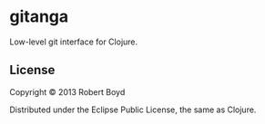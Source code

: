 # gitanga

Low-level git interface for Clojure.

## License

Copyright © 2013 Robert Boyd

Distributed under the Eclipse Public License, the same as Clojure.
